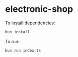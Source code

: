 # electronic-shop

To install dependencies:

```bash
bun install
```

To run:

```bash
bun run index.ts
```

